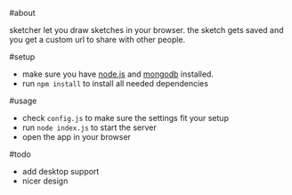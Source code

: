#about

sketcher let you draw sketches in your browser. the sketch gets saved and you get a custom url to share with other people.


#setup

* make sure you have [node.js](http://nodejs.org/) and [mongodb](http://www.mongodb.org/) installed.
* run `npm install` to install all needed dependencies


#usage

* check `config.js` to make sure the settings fit your setup
* run `node index.js` to start the server
* open the app in your browser


#todo

* add desktop support
* nicer design